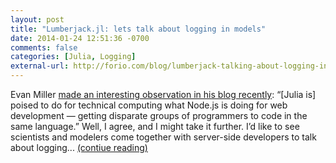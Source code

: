 ```yaml
---
layout: post
title: "Lumberjack.jl: lets talk about logging in models"
date: 2014-01-24 12:51:36 -0700
comments: false
categories: [Julia, Logging]
external-url: http://forio.com/blog/lumberjack-talking-about-logging-in-models/
---
```


Evan Miller [made an interesting observation in his blog recently](http://www.evanmiller.org/why-im-betting-on-julia.html): “[Julia is] poised to do for technical computing what Node.js is doing for web development — getting disparate groups of programmers to code in the same language.” Well, I agree, and I might take it further. I’d like to see scientists and modelers come together with server-side developers to talk about logging... [(contiue reading)](http://forio.com/blog/lumberjack-talking-about-logging-in-models/)
